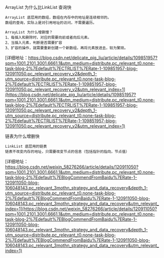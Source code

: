 
ArrayList 为什么比LinkList 查询快
```
ArrayList 底层用的数组，数组在内存中的地址是连续相邻的。
数组的查询，实际上是对引用地址的访问，不需要遍历。

ArrayList 为什么增删慢？
1、每插入和删除时，对应的需要向前或者向后元素。
2、当插入元素，判断是否需要扩容
3、扩容的操作，就需要重新创建一个新数组，再将元素放进去，较为繁琐。
```
[详细地址：https://blog.csdn.net/delicate_pig_liu/article/details/109851957?spm=1001.2101.3001.6661.1&utm_medium=distribute.pc_relevant_t0.none-task-blog-2%7Edefault%7ECTRLIST%7ERate-1-109851957-blog-120911050.pc_relevant_recovery_v2&depth_1-utm_source=distribute.pc_relevant_t0.none-task-blog-2%7Edefault%7ECTRLIST%7ERate-1-109851957-blog-120911050.pc_relevant_recovery_v2&utm_relevant_index=1](https://blog.csdn.net/delicate_pig_liu/article/details/109851957?spm=1001.2101.3001.6661.1&utm_medium=distribute.pc_relevant_t0.none-task-blog-2%7Edefault%7ECTRLIST%7ERate-1-109851957-blog-120911050.pc_relevant_recovery_v2&depth_1-utm_source=distribute.pc_relevant_t0.none-task-blog-2%7Edefault%7ECTRLIST%7ERate-1-109851957-blog-120911050.pc_relevant_recovery_v2&utm_relevant_index=1)

链表为什么增删快
```
LinkList 底层用的链表
链表不改变内存的地址，只需要改变节点的信息（包括指针的指向，节点值）
```
[详细地址：https://blog.csdn.net/weixin_58276266/article/details/120911050?spm=1001.2101.3001.6661.1&utm_medium=distribute.pc_relevant_t0.none-task-blog-2%7Edefault%7EBlogCommendFromBaidu%7ERate-1-120911050-blog-106048143.pc_relevant_3mothn_strategy_and_data_recovery&depth_1-utm_source=distribute.pc_relevant_t0.none-task-blog-2%7Edefault%7EBlogCommendFromBaidu%7ERate-1-120911050-blog-106048143.pc_relevant_3mothn_strategy_and_data_recovery&utm_relevant_index=1](https://blog.csdn.net/weixin_58276266/article/details/120911050?spm=1001.2101.3001.6661.1&utm_medium=distribute.pc_relevant_t0.none-task-blog-2%7Edefault%7EBlogCommendFromBaidu%7ERate-1-120911050-blog-106048143.pc_relevant_3mothn_strategy_and_data_recovery&depth_1-utm_source=distribute.pc_relevant_t0.none-task-blog-2%7Edefault%7EBlogCommendFromBaidu%7ERate-1-120911050-blog-106048143.pc_relevant_3mothn_strategy_and_data_recovery&utm_relevant_index=1)